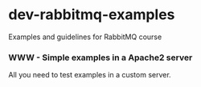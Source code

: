 # dev-rabbitmq-examples

Examples and guidelines for RabbitMQ course

### WWW - Simple examples in a Apache2 server

All you need to test examples in a custom server.


